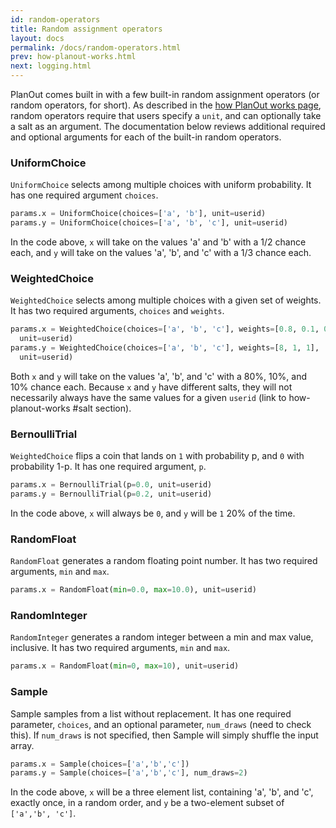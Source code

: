 ```yaml
---
id: random-operators
title: Random assignment operators
layout: docs
permalink: /docs/random-operators.html
prev: how-planout-works.html
next: logging.html
---
```


PlanOut comes built in with a few built-in random assignment operators (or
  random operators, for short).
As described in the [how PlanOut works page](how-planout-works.html),
random operators require that users specify a `unit`, and can optionally take a
salt as an argument.  The documentation below reviews additional required and
optional arguments for each of the built-in random operators.

### UniformChoice
`UniformChoice` selects among multiple choices with uniform probability.
It has one required argument `choices`.

```python
params.x = UniformChoice(choices=['a', 'b'], unit=userid)
params.y = UniformChoice(choices=['a', 'b', 'c'], unit=userid)
```

In the code above, `x` will take on the values 'a' and 'b' with a 1/2 chance
each, and `y` will take on the values 'a', 'b', and 'c' with a 1/3 chance each.

### WeightedChoice
`WeightedChoice` selects among multiple choices with a given set of weights.
It has two required arguments, `choices` and `weights`.

```python
params.x = WeightedChoice(choices=['a', 'b', 'c'], weights=[0.8, 0.1, 0.1],
  unit=userid)
params.y = WeightedChoice(choices=['a', 'b', 'c'], weights=[8, 1, 1],
  unit=userid)
```

Both `x` and `y` will take on the values 'a', 'b', and 'c' with a 80%, 10%, and
10% chance each. Because `x` and `y` have different salts, they will not
necessarily always have the same values for a given `userid`
(link to how-planout-works #salt section).

### BernoulliTrial
`WeightedChoice` flips a coin that lands on `1` with probability p, and `0`
with probability 1-p. It has one required argument, `p`.

```python
params.x = BernoulliTrial(p=0.0, unit=userid)
params.y = BernoulliTrial(p=0.2, unit=userid)
```

In the code above, `x` will always be `0`, and `y` will be `1` 20% of the time.

### RandomFloat
`RandomFloat` generates a random floating point number. 
It has two required arguments, `min` and `max`.

```python
params.x = RandomFloat(min=0.0, max=10.0), unit=userid)
```

### RandomInteger
`RandomInteger` generates a random integer between a min and max value, inclusive. 
It has two required arguments, `min` and `max`.

```python
params.x = RandomFloat(min=0, max=10), unit=userid)
```

### Sample
Sample samples from a list without replacement. It has one required parameter,
`choices`, and an optional parameter, `num_draws` (need to check this). If
`num_draws` is not specified, then Sample will simply shuffle the input array.

```python
params.x = Sample(choices=['a','b','c'])
params.y = Sample(choices=['a','b','c'], num_draws=2)
```

In the code above, `x` will be a three element list, containing 'a', 'b', and
'c', exactly once, in a random order, and `y` be a two-element subset of
`['a','b', 'c']`.
